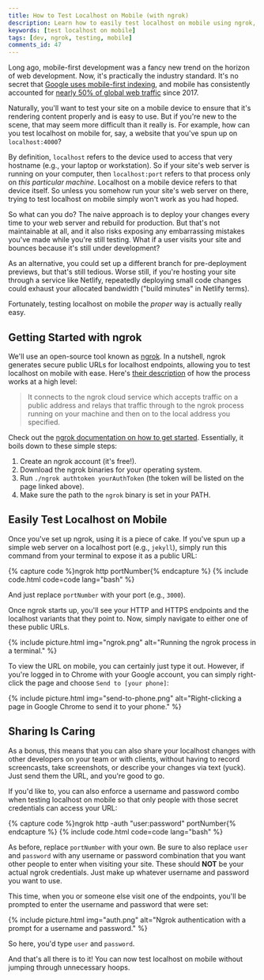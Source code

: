 ```yaml
---
title: How to Test Localhost on Mobile (with ngrok)
description: Learn how to easily test localhost on mobile using ngrok, without deploying a single line of code.
keywords: [test localhost on mobile]
tags: [dev, ngrok, testing, mobile]
comments_id: 47
---
```


Long ago, mobile-first development was a fancy new trend on the horizon of web development. Now, it's practically the industry standard. It's no secret that [Google uses mobile-first indexing](https://developers.google.com/search/mobile-sites/mobile-first-indexing), and mobile has consistently accounted for [nearly 50% of global web traffic](https://www.statista.com/statistics/277125/share-of-website-traffic-coming-from-mobile-devices/#:~:text=Mobile%20accounts%20for%20approximately%20half,since%20the%20beginning%20of%202017.) since 2017.

Naturally, you'll want to test your site on a mobile device to ensure that it's rendering content properly and is easy to use. But if you're new to the scene, that may seem more difficult than it really is. For example, how can you test localhost on mobile for, say, a website that you've spun up on `localhost:4000`?

By definition, `localhost` refers to the device used to access that very hostname (e.g., your laptop or workstation). So if your site's web server is running on your computer, then `localhost:port` refers to that process only on *this particular machine*. Localhost on a mobile device refers to that device itself. So unless you somehow run your site's web server on there, trying to test localhost on mobile simply won't work as you had hoped.

So what can you do? The naive approach is to deploy your changes every time to your web server and rebuild for production. But that's not maintainable at all, and it also risks exposing any embarrassing mistakes you've made while you're still testing. What if a user visits your site and bounces because it's still under development?

As an alternative, you could set up a different branch for pre-deployment previews, but that's still tedious. Worse still, if you're hosting your site through a service like Netlify, repeatedly deploying small code changes could exhaust your allocated bandwidth ("build minutes" in Netlify terms).

Fortunately, testing localhost on mobile the *proper* way is actually really easy.

## Getting Started with ngrok

We'll use an open-source tool known as [ngrok](https://ngrok.com/). In a nutshell, ngrok generates secure public URLs for localhost endpoints, allowing you to test localhost on mobile with ease. Here's [their description](https://ngrok.com/product#:~:text=You%20download%20and%20run%20a,the%20local%20address%20you%20specified.) of how the process works at a high level:

> It connects to the ngrok cloud service which accepts traffic on a public address and relays that traffic through to the ngrok process running on your machine and then on to the local address you specified.

Check out the [ngrok documentation on how to get started](https://dashboard.ngrok.com/get-started/setup). Essentially, it boils down to these simple steps:

1. Create an ngrok account (it's free!).
2. Download the ngrok binaries for your operating system.
3. Run `./ngrok authtoken yourAuthToken` (the token will be listed on the page linked above).
4. Make sure the path to the `ngrok` binary is set in your PATH.

## Easily Test Localhost on Mobile

Once you've set up ngrok, using it is a piece of cake. If you've spun up a simple web server on a localhost port (e.g., `jekyll`), simply run this command from your terminal to expose it as a public URL:

{% capture code %}ngrok http portNumber{% endcapture %}
{% include code.html code=code lang="bash" %}

And just replace `portNumber` with your port (e.g., `3000`).

Once ngrok starts up, you'll see your HTTP and HTTPS endpoints and the localhost variants that they point to. Now, simply navigate to either one of these public URLs.

{% include picture.html img="ngrok.png" alt="Running the ngrok process in a terminal." %}

To view the URL on mobile, you can certainly just type it out. However, if you're logged in to Chrome with your Google account, you can simply right-click the page and choose `Send to [your phone]`:

{% include picture.html img="send-to-phone.png" alt="Right-clicking a page in Google Chrome to send it to your phone." %}

## Sharing Is Caring

As a bonus, this means that you can also share your localhost changes with other developers on your team or with clients, without having to record screencasts, take screenshots, or describe your changes via text (yuck). Just send them the URL, and you're good to go.

If you'd like to, you can also enforce a username and password combo when testing localhost on mobile so that only people with those secret credentials can access your URL:

{% capture code %}ngrok http -auth "user:password" portNumber{% endcapture %}
{% include code.html code=code lang="bash" %}

As before, replace `portNumber` with your own. Be sure to also replace `user` and `password` with any username or password combination that you want other people to enter when visiting your site. These should **NOT** be your actual ngrok credentials. Just make up whatever username and password you want to use.

This time, when you or someone else visit one of the endpoints, you'll be prompted to enter the username and password that were set:

{% include picture.html img="auth.png" alt="Ngrok authentication with a prompt for a username and password." %}

So here, you'd type `user` and `password`.

And that's all there is to it! You can now test localhost on mobile without jumping through unnecessary hoops.
